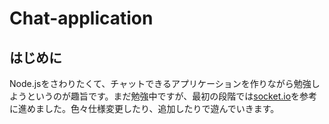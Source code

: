 # Chat-application

## はじめに
Node.jsをさわりたくて、チャットできるアプリケーションを作りながら勉強しようというのが趣旨です。まだ勉強中ですが、最初の段階では[socket.io]("https://socket.io/chat")を参考に進めました。色々仕様変更したり、追加したりで遊んでいきます。
